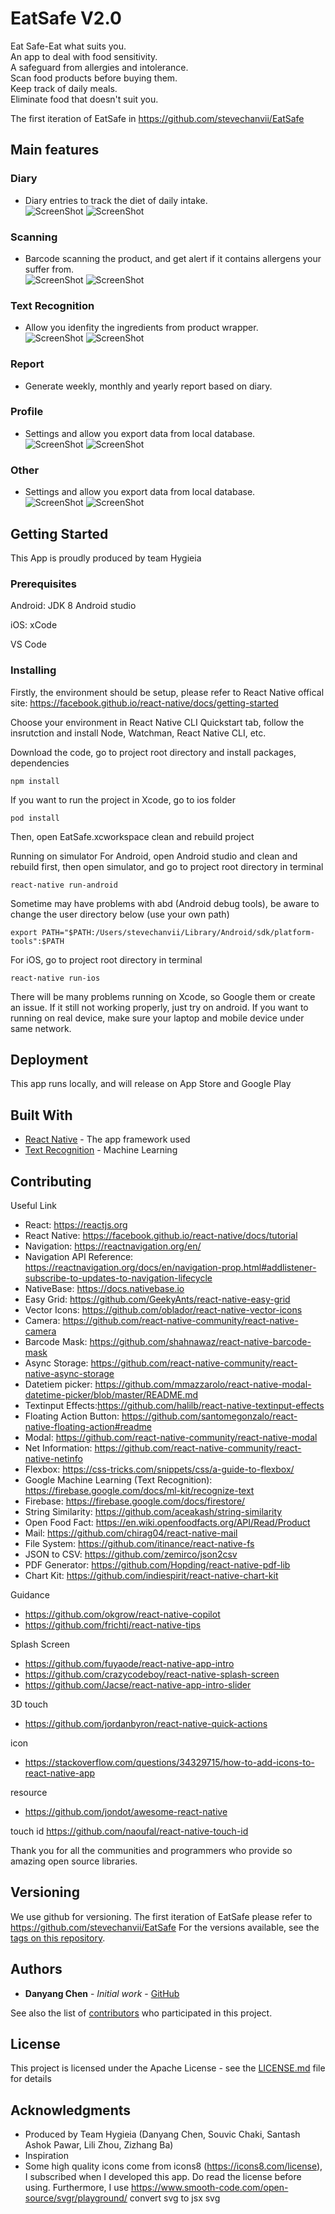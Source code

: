 # EatSafe V2.0

Eat Safe-Eat what suits you.  
An app to deal with food sensitivity.  
A safeguard from allergies and intolerance.  
Scan food products before buying them.  
Keep track of daily meals.  
Eliminate food that doesn't suit you.  

The first iteration of EatSafe in https://github.com/stevechanvii/EatSafe

## Main features
### Diary
* Diary entries to track the diet of daily intake.  
![ScreenShot](src/assets/screenshots/ios_.diary.JPG)
![ScreenShot](src/assets/screenshots/android_create_diary.JPG)

### Scanning
* Barcode scanning the product, and get alert if it contains allergens your suffer from.  
![ScreenShot](src/assets/screenshots/ios_.scanner.JPG)
![ScreenShot](src/assets/screenshots/android_scanner.JPG)

### Text Recognition
* Allow you idenfity the ingredients from product wrapper.  
![ScreenShot](src/assets/screenshots/android_text_recognition.JPG)
![ScreenShot](src/assets/screenshots/ios_.text_recognition.JPG)

### Report
* Generate weekly, monthly and yearly report based on diary.  

### Profile
* Settings and allow you export data from local database.  
![ScreenShot](src/assets/screenshots/android_profile.JPG)
![ScreenShot](src/assets/screenshots/ios_.allergy_seeting.JPG)

### Other
* Settings and allow you export data from local database.  
![ScreenShot](src/assets/screenshots/ios_.knowledge_card.JPG)
![ScreenShot](src/assets/screenshots/ios_export_csv.JPG)

## Getting Started

This App is proudly produced by team Hygieia

### Prerequisites

Android:
JDK 8
Android studio

iOS:
xCode

VS Code

### Installing

Firstly, the environment should be setup, please refer to React Native offical site: https://facebook.github.io/react-native/docs/getting-started

Choose your environment in React Native CLI Quickstart tab, follow the insrutction and install Node, Watchman, React Native CLI, etc.


Download the code, go to project root directory and install packages, dependencies
```
npm install
```

If you want to run the project in Xcode, go to ios folder
```
pod install
```
Then, open EatSafe.xcworkspace clean and rebuild project


Running on simulator
For Android, open Android studio and clean and rebuild first, then open simulator, and go to project root directory in terminal
```
react-native run-android
```

Sometime may have problems with abd (Android debug tools), be aware to change the user directory below (use your own path)
```
export PATH="$PATH:/Users/stevechanvii/Library/Android/sdk/platform-tools":$PATH
```

For iOS, go to project root directory in terminal
```
react-native run-ios
```

There will be many problems running on Xcode, so Google them or create an issue. If it still not working properly, just try on android. If you want to running on real device, make sure your laptop and mobile device under same network.

## Deployment

This app runs locally, and will release on App Store and Google Play

## Built With

* [React Native](https://facebook.github.io/react-native/docs/tutorial) - The app framework used
* [Text Recognition](https://firebase.google.com/docs/ml-kit/recognize-text) - Machine Learning

## Contributing

Useful Link
* React: https://reactjs.org
* React Native: https://facebook.github.io/react-native/docs/tutorial
* Navigation: https://reactnavigation.org/en/
* Navigation API Reference: https://reactnavigation.org/docs/en/navigation-prop.html#addlistener-subscribe-to-updates-to-navigation-lifecycle
* NativeBase: https://docs.nativebase.io
* Easy Grid: https://github.com/GeekyAnts/react-native-easy-grid
* Vector Icons: https://github.com/oblador/react-native-vector-icons
* Camera: https://github.com/react-native-community/react-native-camera
* Barcode Mask: https://github.com/shahnawaz/react-native-barcode-mask
* Async Storage: https://github.com/react-native-community/react-native-async-storage
* Datetiem picker: https://github.com/mmazzarolo/react-native-modal-datetime-picker/blob/master/README.md
* Textinput Effects:https://github.com/halilb/react-native-textinput-effects
* Floating Action Button: https://github.com/santomegonzalo/react-native-floating-action#readme
* Modal: https://github.com/react-native-community/react-native-modal
* Net Information: https://github.com/react-native-community/react-native-netinfo
* Flexbox: https://css-tricks.com/snippets/css/a-guide-to-flexbox/
* Google Machine Learning (Text Recognition): https://firebase.google.com/docs/ml-kit/recognize-text
* Firebase: https://firebase.google.com/docs/firestore/
* String Similarity: https://github.com/aceakash/string-similarity
* Open Food Fact: https://en.wiki.openfoodfacts.org/API/Read/Product
* Mail: https://github.com/chirag04/react-native-mail
* File System: https://github.com/itinance/react-native-fs
* JSON to CSV: https://github.com/zemirco/json2csv
* PDF Generator: https://github.com/Hopding/react-native-pdf-lib
* Chart Kit: https://github.com/indiespirit/react-native-chart-kit

Guidance
* https://github.com/okgrow/react-native-copilot
* https://github.com/frichti/react-native-tips

Splash Screen
* https://github.com/fuyaode/react-native-app-intro
* https://github.com/crazycodeboy/react-native-splash-screen
* https://github.com/Jacse/react-native-app-intro-slider

3D touch
* https://github.com/jordanbyron/react-native-quick-actions

icon
* https://stackoverflow.com/questions/34329715/how-to-add-icons-to-react-native-app

resource
* https://github.com/jondot/awesome-react-native

touch id
https://github.com/naoufal/react-native-touch-id






Thank you for all the communities and programmers who provide so amazing open source libraries. 

## Versioning

We use github for versioning. The first iteration of EatSafe please refer to https://github.com/stevechanvii/EatSafe For the versions available, see the [tags on this repository](https://github.com/stevechanvii/EatSafe-v2). 

## Authors

* **Danyang Chen** - *Initial work* - [GitHub](https://github.com/stevechanvii)

See also the list of [contributors](https://github.com/your/project/contributors) who participated in this project.

## License

This project is licensed under the Apache License - see the [LICENSE.md](LICENSE.md) file for details

## Acknowledgments

* Produced by Team Hygieia (Danyang Chen, Souvic Chaki, Santash Ashok Pawar, Lili Zhou, Zizhang Ba)
* Inspiration
* Some high quality icons come from icons8 (https://icons8.com/license), I subscribed when I developed this app. Do read the license before using. Furthermore, I use https://www.smooth-code.com/open-source/svgr/playground/ convert svg to jsx svg
